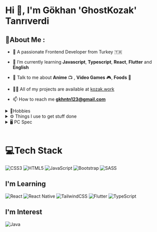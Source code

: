 # Hi 👋, I'm Gökhan 'GhostKozak' Tanrıverdi
## 💫About Me :

- 👋 A passionate Frontend Developer from Turkey 🇹🇷

- 🌱 I’m currently learning **Javascript**, **Typescript**, **React**, **Flutter** and **English**

- 💬 Talk to me about **Anime** 📺 , **Video Games** 🎮, **Foods** 🍲

- 👨‍💻 All of my projects are available at [kozak.work](https://kozak.work)

- 📫 How to reach me **gkhntn123@gmail.com**

<details>
<summary>🏸Hobbies</summary>

- 🎮 Play Video Game
- 📺 Watch Anime and Animation Movies
- 📖 Read Manga
- 🧸 Collect Anime and Video Game Figures
- ⌨️ Custom Keyboard
- 🔫 Airsoft
- etc.

</details>

<details>
<summary>⚙️ Things I use to get stuff done</summary>

- **OS:** Windows 11 Pro and Ubuntu 18.04 on WSL
- **Laptop:** I don't have (not yet)
- **Browser:** Firefox
- **Terminal:** PowerShell: Oh My Posh | ZSH: Oh My Zsh
- **Code Editor:** VSCode
</details>

<details>
<summary>🖥️ PC Spec</summary>

- **CPU:** AMD RYZEN 5 2600
- **Motherboard:** MSI A320M-A PRO
- **Memory:** CORSAIR 3000MHZ 2x8GB
- **Storage:** SAMSUNG 860 EVO 250GB **&** SEAGATE BARRACUDA 4TB
- **Video Card:** MSI RTX2070 SUPER GAMING X
- **Case:** ZALMAN Z3 PLUS
- **Power Supply:** FSP HYPER S 700W
---
- **Monitor:** MSI OPTIX MAG271CQR 27" VA
- **Keyboard:** LOGITECH MX KEYS
- **Mouse:** RAZER VIPER MINI
- **Headset:** STEELSERIES ARCTIS 9
</details>

<br />

# 💻Tech Stack

![CSS3](https://img.shields.io/badge/css3-%231572B6.svg?style=for-the-badge&logo=css3&logoColor=white) 
![HTML5](https://img.shields.io/badge/html5-%23E34F26.svg?style=for-the-badge&logo=html5&logoColor=white) 
![JavaScript](https://img.shields.io/badge/javascript-%23323330.svg?style=for-the-badge&logo=javascript&logoColor=%23F7DF1E) 
![Bootstrap](https://img.shields.io/badge/bootstrap-%23563D7C.svg?style=for-the-badge&logo=bootstrap&logoColor=white) 
![SASS](https://img.shields.io/badge/SASS-hotpink.svg?style=for-the-badge&logo=SASS&logoColor=white) 

## I'm Learning

![React](https://img.shields.io/badge/react-%2320232a.svg?style=for-the-badge&logo=react&logoColor=%2361DAFB) 
![React Native](https://img.shields.io/badge/react_native-%2320232a.svg?style=for-the-badge&logo=react&logoColor=%2361DAFB) 
![TailwindCSS](https://img.shields.io/badge/tailwindcss-%2338B2AC.svg?style=for-the-badge&logo=tailwind-css&logoColor=white) 
![Flutter](https://img.shields.io/badge/Flutter-%2302569B.svg?style=for-the-badge&logo=Flutter&logoColor=white) 
![TypeScript](https://img.shields.io/badge/typescript-%23007ACC.svg?style=for-the-badge&logo=typescript&logoColor=white) 

## I'm Interest
![Java](https://img.shields.io/badge/JAVA-%23ED8B00.svg?style=for-the-badge&logo=JAVA&logoColor=white) 
